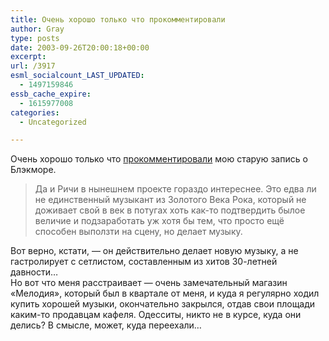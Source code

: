 ```yaml
---
title: Очень хорошо только что прокомментировали
author: Gray
type: posts
date: 2003-09-26T20:00:18+00:00
excerpt:
url: /3917
esml_socialcount_LAST_UPDATED:
  - 1497159846
essb_cache_expire:
  - 1615977008
categories:
  - Uncategorized

---
```








Очень хорошо только что <a href="http://www.searchengines.ru/blog/archives/000168.html" target="_blank">прокомментировали</a> мою старую запись о Блэкморе.

> Да и Ричи в нынешнем проекте гораздо интереснее. Это едва ли не единственный музыкант из Золотого Века Рока, который не доживает свой в век в потугах хоть как-то подтвердить былое величие и подзаработать уж хотя бы тем, что просто ещё способен выползти на сцену, но делает музыку.

Вот верно, кстати, &#8212; он действительно делает новую музыку, а не гастролирует с сетлистом, составленным из хитов 30-летней давности&#8230;  
Но вот что меня расстраивает &#8212; очень замечательный магазин &#171;Мелодия&#187;, который был в квартале от меня, и куда я регулярно ходил купить хорошей музыки, окончательно закрылся, отдав свои площади каким-то продавцам кафеля. Одесситы, никто не в курсе, куда они делись? В смысле, может, куда переехали&#8230;